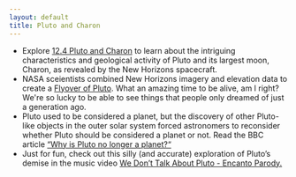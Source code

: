 ```yaml
---
layout: default
title: Pluto and Charon
---
```


- Explore [12.4 Pluto and Charon](https://openstax.org/books/astronomy-2e/pages/12-4-pluto-and-charon) to learn about the intriguing characteristics and geological activity of Pluto and its largest moon, Charon, as revealed by the New Horizons spacecraft.
- NASA sceientists combined New Horizons imagery and elevation data to create a [Flyover of Pluto](https://youtu.be/g1fPhhTT2Oo?si=rjDJw1o7uOV3Q66h). What an amazing time to be alive, am I right? We're so lucky to be able to see things that people only dreamed of just a generation ago. 
- Pluto used to be considered a planet, but the discovery of other Pluto-like objects in the outer solar system forced astronomers to reconsider whether Pluto should be considered a planet or not. Read the BBC article [“Why is Pluto no longer a planet?“](https://docs.google.com/document/d/1XSCl0lqp5Hpmh1mpUNUHIIgRhAxN2U1poTcztEe9iJg/edit?usp=sharing)
- Just for fun, check out this silly (and accurate) exploration of Pluto’s demise in the music video [We Don’t Talk About Pluto - Encanto Parody.](https://youtu.be/YJPHK5NNtpQ)

